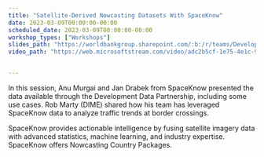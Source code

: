 ```yaml
---
title: "Satellite-Derived Nowcasting Datasets With SpaceKnow"
date: 2023-03-09T00:00:00-00:00
scheduled_date: 2023-03-09T00:00:00-00:00
workshop_types: ["Workshops"]
slides_path: "https://worldbankgroup.sharepoint.com/:b:/r/teams/DevelopmentDataPartnershipCommunity-WBGroup/Shared%20Documents/Communications/Events/Presentations/2023-03%20Satellite-Derived%20Nowcasting%20Datasets%20SpaceKnow.pdf?csf=1&web=1&e=Y72ShX"
video_path: "https://web.microsoftstream.com/video/adc2b5cf-1e75-4e1c-98af-dc27b2a8a24a"


---
```


In this session, Anu Murgai and Jan Drabek from SpaceKnow presented the data available through the Development Data Partnership, including some use cases. Rob Marty (DIME) shared how his team has leveraged SpaceKnow data to analyze traffic trends at border crossings. 

SpaceKnow provides actionable intelligence by fusing satellite imagery data with advanced statistics, machine learning, and industry expertise. SpaceKnow offers Nowcasting Country Packages.
